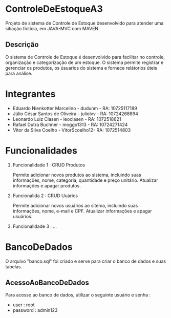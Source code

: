 # ControleDeEstoqueA3

Projeto de sistema de Controle de Estoque desenvolvido para atender uma
sitiação fictícia, em JAVA-MVC com MAVEN.

## Descrição

O sistema de Controle de Estoque é desenvolvido para facilitar no controle,
organização e categorização de um estoque. O sistema permite registrar e 
 gerenciar os produtos, os úsuarios do sistema e fornece relátorios úteis
 para análise.

 # Integrantes

- Eduardo Nienkotter Marcelino - dudunm - RA: 10725117189
- Júlio César Santos de Oliveira - juliolvv - RA: 10724268894
- Leonardo Luiz Clasen - leoclasen - RA: 1072518621
- Rafael Dutra Buchner - moggo1313 - RA: 10724271424
- Vitor da Silva Coelho - VitorScoelho12- RA: 1072514803

# Funcionalidades

1. Funcionalidade 1 : CRUD Produtos

   Permite adicionar novos produtos ao sistema, incluindo suas informações, nome,
   categoria, quantidade e preço unitário. Atualizar informações e apagar produtos.

2. Funcionalida 2 : CRUD Uuários

   Permite adicionar novos usuários ao sitema, incluindo suas informações, nome,
   e-mail e CPF. Atualizar informações e apagar usuários.

3. Funcionalidade 3 : ...

# BancoDeDados

O arquivo "banco.sql" foi criado e serve para criar o banco de dados e suas tabelas.

## AcessoAoBancoDeDados

Para acesso ao banco de dados, utilizar o seguinte usuário e senha :
 - user : root
 - password : admin123
   
